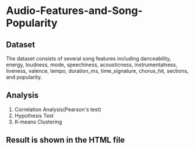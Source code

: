 # Audio-Features-and-Song-Popularity
## Dataset
The dataset consists of several song features including danceability, energy, loudness, mode, speechiness, acousticness, instrumentalness, liveness, valence, tempo, duration_ms, time_signature, chorus_hit, sections, and popularity.

## Analysis
1. Correlation Analysis(Pearson's test)
2. Hypothesis Test
3. K-means Clustering


## Result is shown in the HTML file
